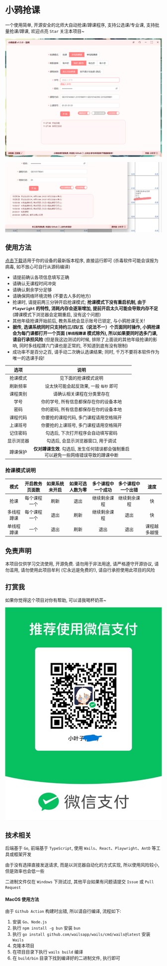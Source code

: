 # 小鸦抢课
一个使用简单, 开源安全的北师大自动抢课/蹲课程序, 支持公选课/专业课, 支持批量抢课/蹲课, 欢迎点亮 `Star` 关注本项目~

![](./README.png)

![](./EXAMPLE.png)

## 使用方法
[点击下载](https://github.com/LeafYeeXYZ/BNUCourseGetter/releases)适用于你的设备的最新版本程序, 直接运行即可 (杀毒软件可能会误报为病毒, 如不放心可自行从源码编译)

- 请提前确认各项信息填写正确
- 请确认无课程时间冲突
- 请确认剩余学分足够
- 请确保网络环境流畅 (不要去人多的地方)
- 抢课时, 请提前两三分钟开启抢课模式; **抢课模式下没有重启机制, 由于 `Playwright` 的特性, 消耗内存会逐渐增加, 提前开启太久可能会导致内存不足** (蹲课模式下浏览器会定期重启, 没有这个问题)
- 其他年级抢课开始前后, 教务系统会显示账号已锁定, 与小鸦抢课无关!
- **据传, 选课系统同时只支持约三/四/五（说法不一）个页面同时操作, 小鸦抢课会为每门课都打开一个页面 (`单线程蹲课` 模式除外), 所以如果要同时选多门课, 请自行承担风险** (但是我这边测试的时候, 排除了上面说的其他年级抢课的影响, 同时多线程蹲六门课也是正常的, 不知道到底有没有限制)
- 成功率不是百分之百, 请手动二次确认选课结果; 同时, 千万不要将本软件作为唯一的选课手段!

| 选项 | 说明 |
| :---: | :---: |
| 抢课模式 | 见下面的抢课模式说明 |
| 刷新频率 | 设太快可能会起反效果, 一般 `每秒` 即可 |
| 课程类别 | 请确认相关课程在分类里存在 |
| 学号 | 你的学号, 所有信息都保存在你的设备本地 |
| 密码 | 你的密码, 所有信息都保存在你的设备本地 |
| 课程代码 | 你要抢的课程代码, 多门课程请用空格隔开 |
| 上课班号 | 你要抢的上课班号, 多门课程请用空格隔开 |
| 记住密码 | 勾选后, 下次打开程序会自动填写密码 |
| 显示浏览器 | 勾选后, 会显示浏览器窗口, 用于调试 |
| 蹲课保护 | **仅对蹲课生效**. 勾选后, 发生任何错误都会强制重启<br>可以避免一些网络错误导致的蹲课中断 |

### 抢课模式说明
| 模式 | 开启教务页面数 | 如果系统未开启 | 如果可选人数为零 | 多个课程中一个成功 | 多个课程中一个出错 | 速度 |
| :---: | :---: | :---: | :---: | :---: | :---: | :---: |
| 抢课 | 每个课程一个 | 刷新 | 退出 | 继续剩余课程 | 继续剩余课程 | 快 |
| 多线程蹲课 | 每个课程一个 | 退出 | 刷新 | 继续剩余课程 | 退出 | 快 |
| 单线程蹲课 | 一个 | 退出 | 刷新 | 退出 | 退出 | 课程越多越慢 |

## 免责声明
本项目仅供学习交流使用, 开源免费. 请勿用于非法用途, 请严格遵守开源协议, 请勿滥用, 请勿使用此项目牟利 (它永远是免费的!), 请自行承担使用此项目的风险

## 打赏我
如果你觉得这个项目对你有帮助, 可以请我喝杯奶茶~

![](./WECHAT.JPG)

## 技术相关
后端基于 `Go`, 前端基于 `TypeScript`, 使用 `Wails`、`React`、`Playwright`、`AntD` 等工具或框架开发

由于没有选择直接发送请求, 而是以浏览器自动化的方式实现, 所以使用风险较小, 但是效率也会低一些

二进制文件仅在 `Windows` 下测试过, 其他平台如果有问题请提交 `Issue` 或 `Pull Request`

#### MacOS 使用方法
由于 `Github Action` 构建时出错, 所以请自行编译, 流程如下:

1. 安装 `Go`、`Node.js`
2. 执行 `npm install -g bun` 安装 `bun`
3. 执行 `go install github.com/wailsapp/wails/cmd/wails@latest` 安装 `Wails`
4. 克隆本项目
5. 在项目目录下执行 `wails build` 编译
6. 在 `build/bin` 目录下找到编译好的二进制文件, 执行即可